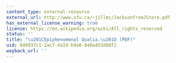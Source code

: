 ```yaml
---
content_type: external-resource
external_url: http://www.sfu.ca/~jillmc/JacksonfromJStore.pdf
has_external_license_warning: true
license: https://en.wikipedia.org/wiki/All_rights_reserved
status: ''
title: "\u201CEpiphenomenal Qualia.\u201D (PDF)"
uid: 8d4937c1-2ac7-4a19-b9a0-840a453db0f2
wayback_url: ''
---
```

